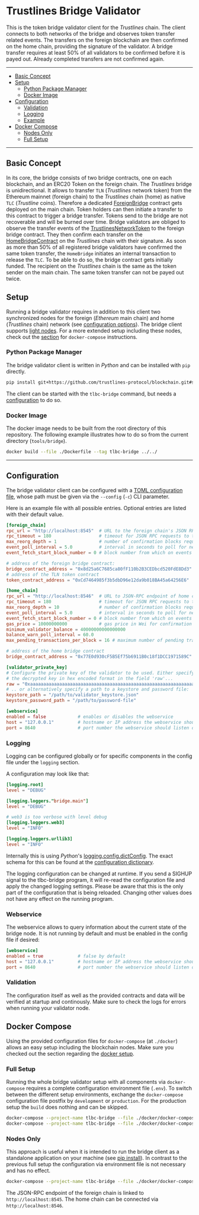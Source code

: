 # Trustlines Bridge Validator

This is the token bridge validator client for the _Trustlines_ chain.
The client connects to both networks of the bridge and observes token
transfer related events. The transfers on the foreign blockchain are then
confirmed on the home chain, providing the signature of the validator. A bridge
transfer requires at least 50% of all validators to be confirmed before it is payed
out. Already completed transfers are not confirmed again.

---

- [Basic Concept](#basic-concept)
- [Setup](#setup)
  - [Python Package Manager](#python-package-manager)
  - [Docker Image](#docker-image)
- [Configuration](#configuration)
  - [Validation](#validation)
  - [Logging](#logging)
  - [Example](#example)
- [Docker Compose](#docker-compose)
  - [Nodes Only](#nodes-only)
  - [Full Setup](#full-setup)

---

## Basic Concept

In its core, the bridge consists of two bridge contracts, one on each
blockchain, and an ERC20 Token on the foreign chain. The _Trustlines_ bridge is
unidirectional. It allows to transfer `TLN` (_Trustlines_ network token) from
the Ethereum mainnet (foreign chain) to the _Trustlines_ chain (home) as
native `TLC` (_Trustline_ coins). Therefore a dedicated
[ForeignBridge](https://github.com/trustlines-protocol/blockchain/blob/master/contracts/contracts/bridge/ForeignBridge.sol)
contract gets deployed on the main chain. Token holders can then initiate
a transfer to this contract to trigger a bridge transfer. Tokens send to the
bridge are not recoverable and will be burned over time. Bridge validators are
obliged to observe the transfer events of the
[TrustlinesNetworkToken](https://github.com/trustlines-protocol/blockchain/blob/master/contracts/contracts/token/TrustlinesNetworkToken.sol)
to the foreign bridge contract. They then confirm each transfer on the
[HomeBridgeContract](https://github.com/trustlines-protocol/blockchain/blob/master/contracts/contracts/bridge/HomeBridge.sol)
on the _Trustlines_ chain with their signature. As soon as more than 50% of all
registered bridge validators have confirmed the same token transfer, the
`HomeBridge` initiates an internal transaction to release the `TLC`. To be able
to do so, the bridge contract gets initially funded. The recipient on the
_Trustlines_ chain is the same as the token sender on the main chain. The same
token transfer can not be payed out twice.

## Setup

Running a bridge validator requires in addition to this client two synchronized
nodes for the foreign (_Ethereum_ main chain) and home (_Trustlines_ chain)
network (see [configuration options](#configuration)). The bridge client
supports [light
nodes](https://github.com/ethereum/wiki/wiki/Light-client-protocol). For a more
extended setup including these nodes, check out the
[section](#docker-compose) for `docker-compose` instructions.

### Python Package Manager

The bridge validator client is written in _Python_ and can be installed with `pip`
directly.

```bash
pip install git+https://github.com/trustlines-protocol/blockchain.git#subdirectory=tools/bridge
```

The client can be started with the `tlbc-bridge` command, but needs
a [configuration](#configuration) to do so.

### Docker Image

The docker image needs to be built from the root directory of this repository.
The following example illustrates how to do so from the current directory
(`tools/bridge`).

```bash
docker build --file ./Dockerfile --tag tlbc-bridge ../../
```

---

## Configuration

The bridge validator client can be configured with a [TOML
configuration file](https://github.com/toml-lang/toml#spec), whose
path must be given via the `--config` (`-c`) CLI parameter.

Here is an example file with all possible entries. Optional entries
are listed with their default value.

```toml
[foreign_chain]
rpc_url = "http://localhost:8545"  # URL to the foreign chain's JSON RPC endpoint
rpc_timeout = 180                  # timeout for JSON RPC requests to the foreign chain node
max_reorg_depth = 1                # number of confirmation blocks required on the foreign chain
event_poll_interval = 5.0          # interval in seconds to poll for new events
event_fetch_start_block_number = 0 # block number from which on events should be fetched

# address of the foreign bridge contract:
bridge_contract_address = "0x8d25a6C7685ca80fF110b2B3CEDbcd520FdE8Dd3"
# address of the TLN token contract
token_contract_address = "0xCd7464985f3b5dbD96e12da9b018BA45a64256E6"

[home_chain]
rpc_url = "http://localhost:8546"  # URL to JSON-RPC endpoint of home chain node [HTTP(S) protocol]
rpc_timeout = 180                  # timeout for JSON RPC requests to the foreign chain node
max_reorg_depth = 10               # number of confirmation blocks required on the home chain
event_poll_interval = 5.0          # interval in seconds to poll for new events
event_fetch_start_block_number = 0 # block number from which on events should be fetched on home chain
gas_price = 10000000000            # gas price in Wei for confirmation transactions (default 10 GWei)
minimum_validator_balance = 40000000000000000
balance_warn_poll_interval = 60.0
max_pending_transactions_per_block = 16 # maximum number of pending transaction per reorg-unsafe block

# address of the home bridge contract
bridge_contract_address = "0x77E0d930cF5B5Ef75b6911B0c18f1DCC1971589C"

[validator_private_key]
# Configure the private key of the validator to be used. Either specify
# the decrypted key in hex encoded format in the field 'raw'...
raw = "0xaaaaaaaaaaaaaaaaaaaaaaaaaaaaaaaaaaaaaaaaaaaaaaaaaaaaaaaaaaaaaaaa"
# .. or alternatively specify a path to a keystore and password file:
keystore_path = "/path/to/validator_keystore.json"
keystore_password_path = "/path/to/password-file"

[webservice]
enabled = false            # enables or disables the webservice
host = "127.0.0.1"         # hostname or IP address the webservice should listen on
port = 8640                # port number the webservice should listen on
```

### Logging

Logging can be configured globally or for specific components in the
config file under the `logging` section.

A configuration may look like that:

```toml
[logging.root]
level = "DEBUG"

[logging.loggers."bridge.main"]
level = "DEBUG"

# web3 is too verbose with level debug
[logging.loggers.web3]
level = "INFO"

[logging.loggers.urllib3]
level = "INFO"
```

Internally this is using _Python_'s
[logging.config.dictConfig](https://docs.python.org/3/library/logging.config.html#logging.config.dictConfig).
The exact schema for this can be found at the [configuration
dictionary](https://docs.python.org/3/library/logging.config.html#logging-config-dictschema).

The logging configuration can be changed at runtime. If you send a
SIGHUP signal to the tlbc-bridge program, it will re-read the
configuration file and apply the changed logging settings. Please be
aware that this is the only part of the configuration that is being
reloaded. Changing other values does not have any effect on the
running program.

### Webservice

The webservice allows to query information about the current state of the bridge node. It is not
running by default and must be enabled in the config file if desired:

```toml
[webservice]
enabled = true             # false by default
host = "127.0.0.1"         # hostname or IP address the webservice should listen on
port = 8640                # port number the webservice should listen on
```

### Validation

The configuration itself as well as the provided contracts and data will be verified at startup and continously. Make sure to check the logs for errors when running your validator node.

## Docker Compose

Using the provided configuration files for `docker-compose` (at `./docker`)
allows an easy setup including the blockchain nodes. Make sure
you checked out the section regarding the [docker setup](#docker-image).

### Full Setup

Running the whole bridge validator setup with all components via
`docker-compose` requires a complete configuration environment file (`.env`). To
switch between the different setup environments, exchange the `docker-compose`
configuration file postfix by `development` or `production`. For the
production setup the `build` does nothing and can be skipped.

```bash
docker-compose --project-name tlbc-bridge --file ./docker/docker-compose-base.yaml --file ./docker/docker-compose-development.yaml build
docker-compose --project-name tlbc-bridge --file ./docker/docker-compose-base.yaml --file ./docker/docker-compose-development.yaml up
```

### Nodes Only

This approach is useful when it is intended to run the bridge client as
a standalone application on your machine (see [pip
install](#python-package-manager)). In contrast to the previous full setup the
configuration via environment file is not necessary and has no effect.

```bash
docker-compose --project-name tlbc-bridge --file ./docker/docker-compose-base.yaml --file ./docker/docker-compose-development.yaml up node_foreign node_home
```

The JSON-RPC endpoint of the foreign chain is linked to `http://localhost:8545`.
The home chain can be connected via `http://localhost:8546`.
